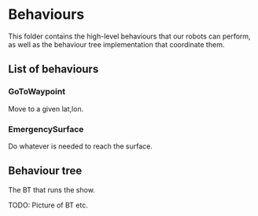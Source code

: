 # Behaviours
This folder contains the high-level behaviours that our robots can perform, as well as the behaviour tree implementation that coordinate them.

## List of behaviours

### GoToWaypoint
Move to a given lat,lon.

### EmergencySurface
Do whatever is needed to reach the surface.

## Behaviour tree
The BT that runs the show. 

TODO: Picture of BT etc.
